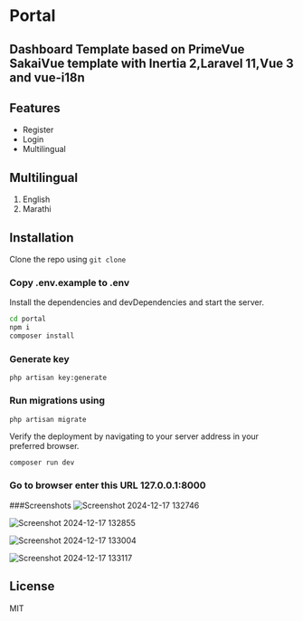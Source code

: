 # Portal
## Dashboard Template based on PrimeVue SakaiVue template with Inertia 2,Laravel 11,Vue 3 and vue-i18n 

## Features

- Register
- Login
- Multilingual

## Multilingual
 1) English
 2) Marathi


## Installation

Clone the repo using 
``` git clone ```

### Copy .env.example to .env

Install the dependencies and devDependencies and start the server.

```sh
cd portal
npm i
composer install
```

### Generate key 

``` php artisan key:generate ```

### Run migrations using

 ``` php artisan migrate ```
 
 
 
Verify the deployment by navigating to your server address in
your preferred browser.

```sh
composer run dev
```
### Go to browser enter this URL 127.0.0.1:8000


###Screenshots
![Screenshot 2024-12-17 132746](https://github.com/user-attachments/assets/d9f1f52e-c760-4873-b8d8-7acd43865ed0)

![Screenshot 2024-12-17 132855](https://github.com/user-attachments/assets/36d163bf-ad8f-4461-8ac3-70b2a1a57378)

![Screenshot 2024-12-17 133004](https://github.com/user-attachments/assets/378e4059-d5b8-4fe8-9f5c-aa7bf622b243)

![Screenshot 2024-12-17 133117](https://github.com/user-attachments/assets/912ffdb4-076b-4d9a-96bb-69d2012d1bd3)

## License

MIT

